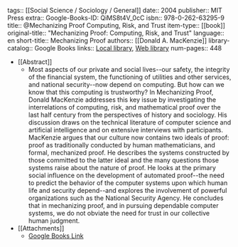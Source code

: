 tags:: [[Social Science / Sociology / General]]
date:: 2004
publisher:: MIT Press
extra:: Google-Books-ID: QiMS8t4V_0cC
isbn:: 978-0-262-63295-9
title:: @Mechanizing Proof Computing, Risk, and Trust
item-type:: [[book]]
original-title:: "Mechanizing Proof: Computing, Risk, and Trust"
language:: en
short-title:: Mechanizing Proof
authors:: [[Donald A. MacKenzie]]
library-catalog:: Google Books
links:: [Local library](zotero://select/library/items/GNT2JK5L), [Web library](https://www.zotero.org/users/6520516/items/GNT2JK5L)
num-pages:: 448

- [[Abstract]]
	- Most aspects of our private and social lives--our safety, the integrity of the financial system, the functioning of utilities and other services, and national security--now depend on computing. But how can we know that this computing is trustworthy? In Mechanizing Proof, Donald MacKenzie addresses this key issue by investigating the interrelations of computing, risk, and mathematical proof over the last half century from the perspectives of history and sociology. His discussion draws on the technical literature of computer science and artificial intelligence and on extensive interviews with participants. MacKenzie argues that our culture now contains two ideals of proof: proof as traditionally conducted by human mathematicians, and formal, mechanized proof. He describes the systems constructed by those committed to the latter ideal and the many questions those systems raise about the nature of proof. He looks at the primary social influence on the development of automated proof--the need to predict the behavior of the computer systems upon which human life and security depend--and explores the involvement of powerful organizations such as the National Security Agency. He concludes that in mechanizing proof, and in pursuing dependable computer systems, we do not obviate the need for trust in our collective human judgment.
- [[Attachments]]
	- [Google Books Link](https://books.google.co.uk/books?id=QiMS8t4V_0cC)